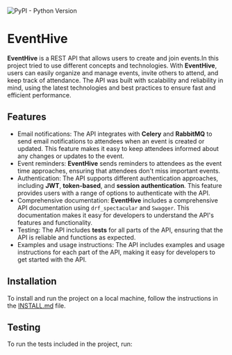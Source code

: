 ![PyPI - Python Version](https://img.shields.io/pypi/pyversions/Django)
# EventHive
**EventHive** is a REST API that allows users to create and join events.In this project tried to use different concepts and technologies.
 With **EventHive**, users can easily organize and manage events, invite others to attend, and keep track of attendance. The API was built with scalability and reliability in mind, using the latest technologies and best practices to ensure fast and efficient performance.
 
## Features

- Email notifications: The API integrates with **Celery** and **RabbitMQ** to send email notifications to attendees when an event is created or updated. This feature makes it easy to keep attendees informed about any changes or updates to the event.
- Event reminders: **EventHive** sends reminders to attendees as the event time approaches, ensuring that attendees don't miss important events.
- Authentication: The API supports different authentication approaches, including **JWT**, **token-based**, and **session authentication**. This feature provides users with a range of options to authenticate with the API.
- Comprehensive documentation: **EventHive** includes a comprehensive API documentation using `drf_spectacular` and `Swagger`. This documentation makes it easy for developers to understand the API's features and functionality.
- Testing: The API includes **tests** for all parts of the API, ensuring that the API is reliable and functions as expected.
- Examples and usage instructions: The API includes examples and usage instructions for each part of the API, making it easy for developers to get started with the API.

## Installation

To install and run the project on a local machine, follow the instructions in the [INSTALL.md](INSTALL.md) file.

## Testing

To run the tests included in the project, run:
